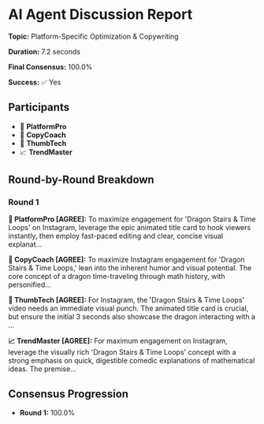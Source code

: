 # AI Agent Discussion Report

**Topic:** Platform-Specific Optimization & Copywriting

**Duration:** 7.2 seconds

**Final Consensus:** 100.0%

**Success:** ✅ Yes

## Participants

- 🤖 **PlatformPro**
- 🤖 **CopyCoach**
- 🤖 **ThumbTech**
- 📈 **TrendMaster**

## Round-by-Round Breakdown

### Round 1

**🤖 PlatformPro [AGREE]:** To maximize engagement for 'Dragon Stairs & Time Loops' on Instagram, leverage the epic animated title card to hook viewers instantly, then employ fast-paced editing and clear, concise visual explanat...

**🤖 CopyCoach [AGREE]:** To maximize Instagram engagement for 'Dragon Stairs & Time Loops,' lean into the inherent humor and visual potential. The core concept of a dragon time-traveling through math history, with personified...

**🤖 ThumbTech [AGREE]:** For Instagram, the 'Dragon Stairs & Time Loops' video needs an immediate visual punch. The animated title card is crucial, but ensure the initial 3 seconds also showcase the dragon interacting with a ...

**📈 TrendMaster [AGREE]:** For maximum engagement on Instagram, leverage the visually rich 'Dragon Stairs & Time Loops' concept with a strong emphasis on quick, digestible comedic explanations of mathematical ideas. The premise...

## Consensus Progression

- **Round 1:** 100.0%

